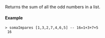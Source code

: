 Returns the sum of all the odd numbers in a list.

#### Example

```
> somaImpares [1,3,2,7,4,6,5] -- 16=1+3+7+5
 16
```